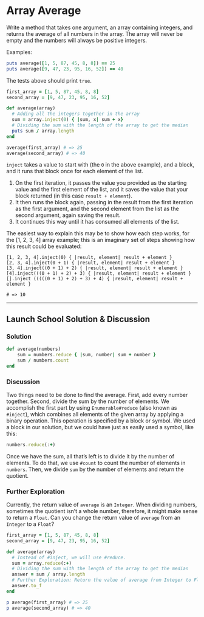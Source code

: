 # Array Average
Write a method that takes one argument, an array containing integers, and returns the average of all numbers in the array. The array will never be empty and the numbers will always be positive integers.

Examples: 
```rb
puts average([1, 5, 87, 45, 8, 8]) == 25
puts average([9, 47, 23, 95, 16, 52]) == 40
```

The tests above should print `true`.

```rb
first_array = [1, 5, 87, 45, 8, 8]
second_array = [9, 47, 23, 95, 16, 52]

def average(array)
  # Adding all the integers together in the array
  sum = array.inject(0) { |sum, x| sum + x}
  # Dividing the sum with the length of the array to get the median
  puts sum / array.length
end

average(first_array) # => 25
average(second_array) # => 40
```

`inject` takes a value to start with (the `0` in the above example), and a block, and it runs that block once for each element of the list.

1. On the first iteration, it passes the value you provided as the starting value and the first element of the list, and it saves the value that your block returned (in this case `result + element`).
2. It then runs the block again, passing in the result from the first iteration as the first argument, and the second element from the list as the second argument, again saving the result.
3. It continues this way until it has consumed all elements of the list.

The easiest way to explain this may be to show how each step works, for the [1, 2, 3, 4] array example; this is an imaginary set of steps showing how this result could be evaluated:

```
[1, 2, 3, 4].inject(0) { |result, element| result + element }
[2, 3, 4].inject(0 + 1) { |result, element| result + element }
[3, 4].inject((0 + 1) + 2) { |result, element| result + element }
[4].inject(((0 + 1) + 2) + 3) { |result, element| result + element }
[].inject (((((0 + 1) + 2) + 3) + 4) { |result, element| result + element }

# => 10
```

- - - -

## Launch School Solution & Discussion
### Solution

```rb
def average(numbers)
	sum = numbers.reduce { |sum, number| sum + number }
	sum / numbers.count
end
```

### Discussion

Two things need to be done to find the average. First, add every number together. Second, divide the sum by the number of elements. We accomplish the first part by using `Enumerable#reduce` (also known as `#inject`), which combines all elements of the given array by applying a binary operation. This operation is specified by a block or symbol. We used a block in our solution, but we could have just as easily used a symbol, like this:

```rb 
numbers.reduce(:+)
```

Once we have the sum, all that’s left is to divide it by the number of elements. To do that, we use `#count` to count the number of elements in `numbers`. Then, we divide `sum` by the number of elements and return the quotient.

### Further Exploration

Currently, the return value of `average` is an `Integer`. When dividing numbers, sometimes the quotient isn’t a whole number, therefore, it might make sense to return a `Float`. Can you change the return value of `average` from an `Integer` to a `Float`?


```rb 
first_array = [1, 5, 87, 45, 8, 8]
second_array = [9, 47, 23, 95, 16, 52]

def average(array)
  # Instead of #inject, we will use #reduce.
  sum = array.reduce(:+)
  # Dividing the sum with the length of the array to get the median
  answer = sum / array.length
  # Further Exploration: Return the value of average from Integer to Float
  answer.to_f
end

p average(first_array) # => 25
p average(second_array) # => 40
```